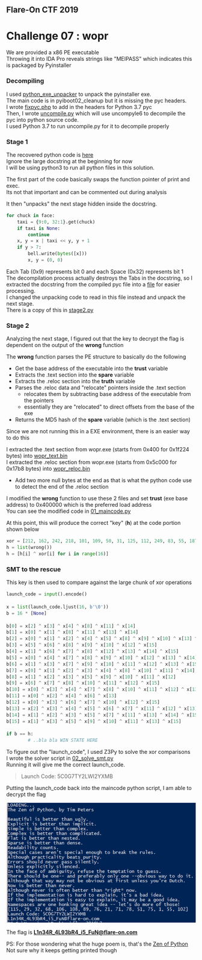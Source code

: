 ## Flare-On CTF 2019
# Challenge 07 : wopr

We are provided a x86 PE executable  
Throwing it into IDA Pro reveals strings like "MEIPASS" which indicates this is packaged by Pyinstaller

### Decompiling

I used [python_exe_unpacker](https://github.com/countercept/python-exe-unpacker) to unpack the pyinstaller exe.  
The main code is in pyiboot02_cleanup but it is missing the pyc headers.  
I wrote [fixpyc.php](fixpyc.php) to add in the headers for Python 3.7 pyc  
Then, I wrote [uncompile.py](uncompile.py) which will use uncompyle6 to decompile the pyc into python source code.  
I used Python 3.7 to run uncompile.py for it to decompile properly  

### Stage 1

The recovered python code is [here](pyiboot02_cleanup.py)  
Ignore the large docstring at the beginning for now  
I will be using python3 to run all python files in this solution.  

The first part of the code basically swaps the function pointer of print and exec.  
Its not that important and can be commented out during analysis

It then "unpacks" the next stage hidden inside the docstring.  

```py
for chuck in face:
	taxi = {9:0, 32:1}.get(chuck)
	if taxi is None:
		continue
	x, y = x | taxi << y, y + 1
	if y > 7:
		bell.write(bytes([x]))
		x, y = (0, 0)
```

Each Tab (0x9) represents bit 0 and each Space (0x32) represents bit 1  
The decompilation process actually destroys the Tabs in the docstring, so I extracted the docstring from the compiled pyc file into a [file](face_docstring) for easier processing.  
I changed the unpacking code to read in this file instead and unpack the next stage.  
There is a copy of this in [stage2.py](stage2.py)

### Stage 2

Analyzing the next stage, I figured out that the key to decrypt the flag is dependent on the output of the **wrong** function

The **wrong** function parses the PE structure to basically do the following
- Get the base address of the executable into the **trust** variable
- Extracts the .text section into the **spare** variable
- Extracts the .reloc section into the **truth** variable
- Parses the .reloc data and "relocate" pointers inside the .text section
  - relocates them by subtracting base address of the executable from the pointers
  - essentially they are "relocated" to direct offsets from the base of the exe
- Returns the MD5 hash of the **spare** variable (which is the .text section)

Since we are not running this in a EXE environment, there is an easier way to do this

I extracted the .text section from wopr.exe (starts from 0x400 for 0x1f224 bytes) into [wopr_text.bin](wopr_text.bin)  
I extracted the .reloc section from wopr.exe (starts from 0x5c000 for 0x17b8 bytes) into [wopr_reloc.bin](wopr_reloc.bin)
- Add two more null bytes at the end as that is what the python code use to detect the end of the .reloc section

I modified the **wrong** function to use these 2 files and set **trust** (exe base address) to 0x400000 which is the preferred load address  
You can see the modified code in [01_maincode.py](01_maincode.py)

At this point, this will produce the correct "key" (**h**) at the code portion shown below

```py
xor = [212, 162, 242, 218, 101, 109, 50, 31, 125, 112, 249, 83, 55, 187, 131, 206]
h = list(wrong())
h = [h[i] ^ xor[i] for i in range(16)]
```

### SMT to the rescue

This key is then used to compare against the large chunk of xor operations

```py
launch_code = input().encode()

x = list(launch_code.ljust(16, b'\0'))
b = 16 * [None]

b[0] = x[2] ^ x[3] ^ x[4] ^ x[8] ^ x[11] ^ x[14]
b[1] = x[0] ^ x[1] ^ x[8] ^ x[11] ^ x[13] ^ x[14]
b[2] = x[0] ^ x[1] ^ x[2] ^ x[4] ^ x[5] ^ x[8] ^ x[9] ^ x[10] ^ x[13] ^ x[14] ^ x[15]
b[3] = x[5] ^ x[6] ^ x[8] ^ x[9] ^ x[10] ^ x[12] ^ x[15]
b[4] = x[1] ^ x[6] ^ x[7] ^ x[8] ^ x[12] ^ x[13] ^ x[14] ^ x[15]
b[5] = x[0] ^ x[4] ^ x[7] ^ x[8] ^ x[9] ^ x[10] ^ x[12] ^ x[13] ^ x[14] ^ x[15]
b[6] = x[1] ^ x[3] ^ x[7] ^ x[9] ^ x[10] ^ x[11] ^ x[12] ^ x[13] ^ x[15]
b[7] = x[0] ^ x[1] ^ x[2] ^ x[3] ^ x[4] ^ x[8] ^ x[10] ^ x[11] ^ x[14]
b[8] = x[1] ^ x[2] ^ x[3] ^ x[5] ^ x[9] ^ x[10] ^ x[11] ^ x[12]
b[9] = x[6] ^ x[7] ^ x[8] ^ x[10] ^ x[11] ^ x[12] ^ x[15]
b[10] = x[0] ^ x[3] ^ x[4] ^ x[7] ^ x[8] ^ x[10] ^ x[11] ^ x[12] ^ x[13] ^ x[14] ^ x[15]
b[11] = x[0] ^ x[2] ^ x[4] ^ x[6] ^ x[13]
b[12] = x[0] ^ x[3] ^ x[6] ^ x[7] ^ x[10] ^ x[12] ^ x[15]
b[13] = x[2] ^ x[3] ^ x[4] ^ x[5] ^ x[6] ^ x[7] ^ x[11] ^ x[12] ^ x[13] ^ x[14]
b[14] = x[1] ^ x[2] ^ x[3] ^ x[5] ^ x[7] ^ x[11] ^ x[13] ^ x[14] ^ x[15]
b[15] = x[1] ^ x[3] ^ x[5] ^ x[9] ^ x[10] ^ x[11] ^ x[13] ^ x[15]

if b == h:
		# ..bla bla WIN STATE HERE
```

To figure out the "launch_code", I used Z3Py to solve the xor comparisons  
I wrote the solver script in [02_solve_smt.py](02_solve_smt.py)  
Running it will give me the correct launch_code.

> Launch Code: 5C0G7TY2LWI2YXMB

Putting the launch_code back into the maincode python script, I am able to decrypt the flag

![flag](img/flag.png)

The flag is **L1n34R_4L93bR4_i5_FuN@flare-on.com**

PS: For those wondering what the huge poem is, that's the [Zen of Python](https://en.wikipedia.org/wiki/Zen_of_Python)  
Not sure why it keeps getting printed though
